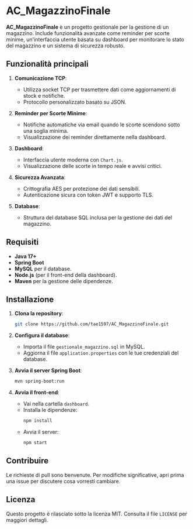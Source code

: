 # AC_MagazzinoFinale

**AC_MagazzinoFinale** è un progetto gestionale per la gestione di un magazzino. Include funzionalità avanzate come reminder per scorte minime, un'interfaccia utente basata su dashboard per monitorare lo stato del magazzino e un sistema di sicurezza robusto.

## Funzionalità principali

1. **Comunicazione TCP**:
   - Utilizza socket TCP per trasmettere dati come aggiornamenti di stock e notifiche.
   - Protocollo personalizzato basato su JSON.

2. **Reminder per Scorte Minime**:
   - Notifiche automatiche via email quando le scorte scendono sotto una soglia minima.
   - Visualizzazione dei reminder direttamente nella dashboard.

3. **Dashboard**:
   - Interfaccia utente moderna con `Chart.js`.
   - Visualizzazione delle scorte in tempo reale e avvisi critici.

4. **Sicurezza Avanzata**:
   - Crittografia AES per protezione dei dati sensibili.
   - Autenticazione sicura con token JWT e supporto TLS.

5. **Database**:
   - Struttura del database SQL inclusa per la gestione dei dati del magazzino.

## Requisiti

- **Java 17+**
- **Spring Boot**
- **MySQL** per il database.
- **Node.js** (per il front-end della dashboard).
- **Maven** per la gestione delle dipendenze.

## Installazione

1. **Clona la repository**:
   ```bash
   git clone https://github.com/tae1597/AC_MagazzinoFinale.git
   ```
2. **Configura il database**:
   - Importa il file `gestionale_magazzino.sql` in MySQL.
   - Aggiorna il file `application.properties` con le tue credenziali del database.

3. **Avvia il server Spring Boot**:
   ```bash
   mvn spring-boot:run
   ```

4. **Avvia il front-end**:
   - Vai nella cartella `dashboard`.
   - Installa le dipendenze:
     ```bash
     npm install
     ```
   - Avvia il server:
     ```bash
     npm start
     ```

## Contribuire

Le richieste di pull sono benvenute. Per modifiche significative, apri prima una issue per discutere cosa vorresti cambiare.

## Licenza

Questo progetto è rilasciato sotto la licenza MIT. Consulta il file `LICENSE` per maggiori dettagli.